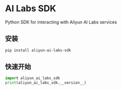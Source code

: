 # AI Labs SDK

Python SDK for interacting with Aliyun AI Labs services

## 安装

```bash
pip install aliyun-ai-labs-sdk
```

## 快速开始

```python
import aliyun_ai_labs_sdk
print(aliyun_ai_labs_sdk.__version__)
```
